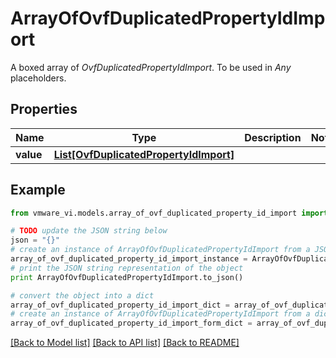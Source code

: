 # ArrayOfOvfDuplicatedPropertyIdImport

A boxed array of *OvfDuplicatedPropertyIdImport*. To be used in *Any* placeholders. 

## Properties
Name | Type | Description | Notes
------------ | ------------- | ------------- | -------------
**value** | [**List[OvfDuplicatedPropertyIdImport]**](OvfDuplicatedPropertyIdImport.md) |  | 

## Example

```python
from vmware_vi.models.array_of_ovf_duplicated_property_id_import import ArrayOfOvfDuplicatedPropertyIdImport

# TODO update the JSON string below
json = "{}"
# create an instance of ArrayOfOvfDuplicatedPropertyIdImport from a JSON string
array_of_ovf_duplicated_property_id_import_instance = ArrayOfOvfDuplicatedPropertyIdImport.from_json(json)
# print the JSON string representation of the object
print ArrayOfOvfDuplicatedPropertyIdImport.to_json()

# convert the object into a dict
array_of_ovf_duplicated_property_id_import_dict = array_of_ovf_duplicated_property_id_import_instance.to_dict()
# create an instance of ArrayOfOvfDuplicatedPropertyIdImport from a dict
array_of_ovf_duplicated_property_id_import_form_dict = array_of_ovf_duplicated_property_id_import.from_dict(array_of_ovf_duplicated_property_id_import_dict)
```
[[Back to Model list]](../README.md#documentation-for-models) [[Back to API list]](../README.md#documentation-for-api-endpoints) [[Back to README]](../README.md)


